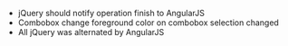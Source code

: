 - jQuery should notify operation finish to AngularJS
- Combobox change foreground color on combobox selection changed
- All jQuery was alternated by AngularJS
